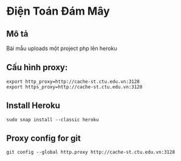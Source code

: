# Điện Toán Đám Mây

## Mô tả
Bài mẫu uploads một project php lên heroku
## Cấu hình proxy:
```
export http_proxy=http://cache-st.ctu.edu.vn:3128
export https_proxy=http://cache-st.ctu.edu.vn:3128
```

## Install Heroku
```
sudo snap install --classic heroku
```
## Proxy config for git
```
git config --global http.proxy http://cache-st.ctu.edu.vn:3128
```
